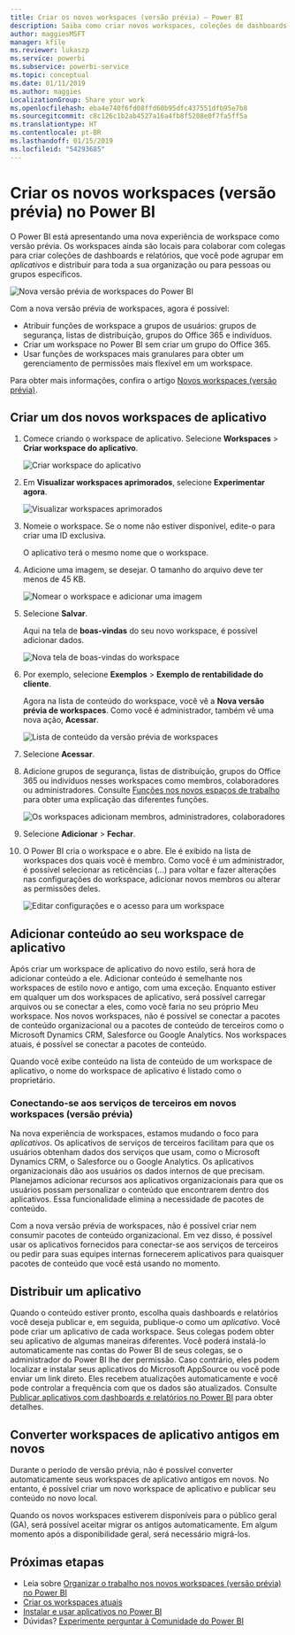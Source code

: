 ```yaml
---
title: Criar os novos workspaces (versão prévia) – Power BI
description: Saiba como criar novos workspaces, coleções de dashboards e relatórios criados para oferecer métricas-chave para sua organização.
author: maggiesMSFT
manager: kfile
ms.reviewer: lukaszp
ms.service: powerbi
ms.subservice: powerbi-service
ms.topic: conceptual
ms.date: 01/11/2019
ms.author: maggies
LocalizationGroup: Share your work
ms.openlocfilehash: eba4e740f6fd08ffd60b95dfc437551dfb95e7b8
ms.sourcegitcommit: c8c126c1b2ab4527a16a4fb8f5208e0f7fa5ff5a
ms.translationtype: HT
ms.contentlocale: pt-BR
ms.lasthandoff: 01/15/2019
ms.locfileid: "54293685"
---
```

# <a name="create-the-new-workspaces-preview-in-power-bi"></a>Criar os novos workspaces (versão prévia) no Power BI

O Power BI está apresentando uma nova experiência de workspace como versão prévia. Os workspaces ainda são locais para colaborar com colegas para criar coleções de dashboards e relatórios, que você pode agrupar em *aplicativos* e distribuir para toda a sua organização ou para pessoas ou grupos específicos. 

![Nova versão prévia de workspaces do Power BI](media/service-create-the-new-workspaces/power-bi-new-workspaces-preview.png)

Com a nova versão prévia de workspaces, agora é possível:

- Atribuir funções de workspace a grupos de usuários: grupos de segurança, listas de distribuição, grupos do Office 365 e indivíduos.
- Criar um workspace no Power BI sem criar um grupo do Office 365.
- Usar funções de workspaces mais granulares para obter um gerenciamento de permissões mais flexível em um workspace.

Para obter mais informações, confira o artigo [Novos workspaces (versão prévia)](service-new-workspaces.md).

## <a name="create-one-of-the-new-app-workspaces"></a>Criar um dos novos workspaces de aplicativo

1. Comece criando o workspace de aplicativo. Selecione **Workspaces** > **Criar workspace do aplicativo**.
   
     ![Criar workspace do aplicativo](media/service-create-the-new-workspaces/power-bi-create-app-workspace.png)

2. Em **Visualizar workspaces aprimorados**, selecione **Experimentar agora**.
   
     ![Visualizar workspaces aprimorados](media/service-create-the-new-workspaces/power-bi-preview-improved-workspaces.png)

2. Nomeie o workspace. Se o nome não estiver disponível, edite-o para criar uma ID exclusiva.
   
     O aplicativo terá o mesmo nome que o workspace.
   
1. Adicione uma imagem, se desejar. O tamanho do arquivo deve ter menos de 45 KB.
 
    ![Nomear o workspace e adicionar uma imagem](media/service-create-the-new-workspaces/power-bi-name-workspace.png)

1. Selecione **Salvar**.

    Aqui na tela de **boas-vindas** do seu novo workspace, é possível adicionar dados. 

    ![Nova tela de boas-vindas do workspace](media/service-create-the-new-workspaces/power-bi-workspace-welcome-screen.png)

1. Por exemplo, selecione **Exemplos** > **Exemplo de rentabilidade do cliente**.

    Agora na lista de conteúdo do workspace, você vê a **Nova versão prévia de workspaces**. Como você é administrador, também vê uma nova ação, **Acessar**.

    ![Lista de conteúdo da versão prévia de workspaces](media/service-create-the-new-workspaces/power-bi-workspaces-preview-content-list.png)

1. Selecione **Acessar**.

1. Adicione grupos de segurança, listas de distribuição, grupos do Office 365 ou indivíduos nesses workspaces como membros, colaboradores ou administradores. Consulte [Funções nos novos espaços de trabalho](service-new-workspaces.md#roles-in-the-new-workspaces) para obter uma explicação das diferentes funções.

    ![Os workspaces adicionam membros, administradores, colaboradores](media/service-create-the-new-workspaces/power-bi-access-add-members.png)

9. Selecione **Adicionar** > **Fechar**.

1. O Power BI cria o workspace e o abre. Ele é exibido na lista de workspaces dos quais você é membro. Como você é um administrador, é possível selecionar as reticências (...) para voltar e fazer alterações nas configurações do workspace, adicionar novos membros ou alterar as permissões deles.

     ![Editar configurações e o acesso para um workspace](media/service-create-the-new-workspaces/power-bi-edit-workspace.png)

## <a name="add-content-to-your-app-workspace"></a>Adicionar conteúdo ao seu workspace de aplicativo

Após criar um workspace de aplicativo do novo estilo, será hora de adicionar conteúdo a ele. Adicionar conteúdo é semelhante nos workspaces de estilo novo e antigo, com uma exceção. Enquanto estiver em qualquer um dos workspaces de aplicativo, será possível carregar arquivos ou se conectar a eles, como você faria no seu próprio Meu workspace. Nos novos workspaces, não é possível se conectar a pacotes de conteúdo organizacional ou a pacotes de conteúdo de terceiros como o Microsoft Dynamics CRM, Salesforce ou Google Analytics. Nos workspaces atuais, é possível se conectar a pacotes de conteúdo.

Quando você exibe conteúdo na lista de conteúdo de um workspace de aplicativo, o nome do workspace de aplicativo é listado como o proprietário.

### <a name="connecting-to-third-party-services-in-new-workspaces-preview"></a>Conectando-se aos serviços de terceiros em novos workspaces (versão prévia)

Na nova experiência de workspaces, estamos mudando o foco para *aplicativos*. Os aplicativos de serviços de terceiros facilitam para que os usuários obtenham dados dos serviços que usam, como o Microsoft Dynamics CRM, o Salesforce ou o Google Analytics.
Os aplicativos organizacionais dão aos usuários os dados internos de que precisam. Planejamos adicionar recursos aos aplicativos organizacionais para que os usuários possam personalizar o conteúdo que encontrarem dentro dos aplicativos. Essa funcionalidade elimina a necessidade de pacotes de conteúdo. 

Com a nova versão prévia de workspaces, não é possível criar nem consumir pacotes de conteúdo organizacional. Em vez disso, é possível usar os aplicativos fornecidos para conectar-se aos serviços de terceiros ou pedir para suas equipes internas fornecerem aplicativos para quaisquer pacotes de conteúdo que você está usando no momento. 

## <a name="distribute-an-app"></a>Distribuir um aplicativo

Quando o conteúdo estiver pronto, escolha quais dashboards e relatórios você deseja publicar e, em seguida, publique-o como um *aplicativo*. Você pode criar um aplicativo de cada workspace. Seus colegas podem obter seu aplicativo de algumas maneiras diferentes. Você poderá instalá-lo automaticamente nas contas do Power BI de seus colegas, se o administrador do Power BI lhe der permissão. Caso contrário, eles podem localizar e instalar seus aplicativos do Microsoft AppSource ou você pode enviar um link direto. Eles recebem atualizações automaticamente e você pode controlar a frequência com que os dados são atualizados. Consulte [Publicar aplicativos com dashboards e relatórios no Power BI](service-create-distribute-apps.md) para obter detalhes.

## <a name="convert-old-app-workspaces-to-new-app-workspaces"></a>Converter workspaces de aplicativo antigos em novos

Durante o período de versão prévia, não é possível converter automaticamente seus workspaces de aplicativo antigos em novos. No entanto, é possível criar um novo workspace de aplicativo e publicar seu conteúdo no novo local. 

Quando os novos workspaces estiverem disponíveis para o público geral (GA), será possível aceitar migrar os antigos automaticamente. Em algum momento após a disponibilidade geral, será necessário migrá-los.

## <a name="next-steps"></a>Próximas etapas
* Leia sobre [Organizar o trabalho nos novos workspaces (versão prévia) no Power BI](service-new-workspaces.md)
* [Criar os workspaces atuais](service-create-workspaces.md)
* [Instalar e usar aplicativos no Power BI](service-create-distribute-apps.md)
* Dúvidas? [Experimente perguntar à Comunidade do Power BI](http://community.powerbi.com/)
